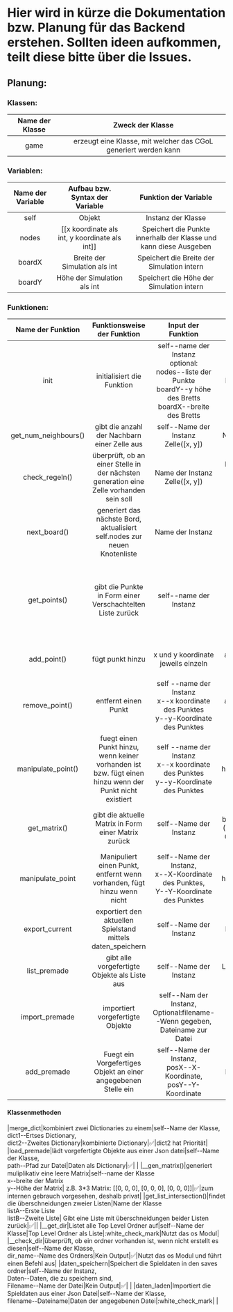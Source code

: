 # Hier wird in kürze die Dokumentation bzw. Planung für das Backend erstehen. Sollten ideen aufkommen, teilt diese bitte über die Issues.
## Planung:
### Klassen:
|Name der Klasse|Zweck der Klasse|
|:-------------:|:--------------:|
|game|erzeugt eine Klasse, mit welcher das CGoL generiert werden kann|
### Variablen:
|Name der Variable|Aufbau bzw. Syntax der Variable|Funktion der Variable|
|:---------------:|:-----------------------------:|:-------------------:|
|self|Objekt|Instanz der Klasse|
|nodes|[[x koordinate als int, y koordinate als int]]|Speichert die Punkte innerhalb der Klasse und kann diese Ausgeben|
|boardX|Breite der Simulation als int|Speichert die Breite der Simulation intern|
|boardY|Höhe der Simulation als int|Speichert die Höhe der Simulation intern|
### Funktionen:
|Name der Funktion|Funktionsweise der Funktion|Input der Funktion|Output der Funktion|implementiert|weiteres|
|:---------------:|:-------------------------:|:----------------:|:-----------------:|:-----------:|:------:|
|init|initialisiert die Funktion |self--name der Instanz<br />optional:<br />nodes--liste der Punkte<br />boardY--y höhe des Bretts<br />boardX--breite des Bretts|Kein Output|:white_check_mark:|
|get_num_neighbours()|gibt die anzahl der Nachbarn einer Zelle aus|self--Name der Instanz<br />Zelle([x, y])|Anzahl der Nachbarn als Int|:white_check_mark:|nutzt get_list_intersection()|
|check_regeln()|überprüft, ob an einer Stelle in der nächsten generation eine Zelle vorhanden sein soll|Name der Instanz<br />Zelle([x, y])|Boolean, ob Zelle vorhanden sein soll|:white_check_mark:|nutzt get_num_neighbours()|
|next_board()|generiert das nächste Bord, aktualisiert self.nodes zur neuen Knotenliste|Name der Instanz|
|get_points()|gibt die Punkte in Form einer Verschachtelten Liste zurück| self--name der Instanz|[[x-Koordinate als int, y-Koordinate als int], [x-Koordinate als int, y-Koordinate als int]]|:white_check_mark:|
|add_point()| fügt punkt hinzu| x und y koordinate jeweils einzeln|gibt die aktualisierte Knotenliste zurück|:white_check_mark:|
|remove_point()|entfernt einen Punkt| self --name der Instanz<br /> x--x koordinate des Punktes<br />y--y-Koordinate des Punktes|gibt die aktualisierte Knotenliste zurück|:white_check_mark:|
|manipulate_point()|fuegt einen Punkt hinzu, wenn keiner vorhanden ist bzw. fügt einen hinzu wenn der Punkt nicht existiert|self --name der Instanz<br /> x--x koordinate des Punktes<br />y--y-Koordinate des Punktes|True wenn punkt hinzugefuugt, False wenn entfernt|:white_check_mark:|
|get_matrix()|gibt die aktuelle Matrix in Form einer Matrix zurück|self--Name der Instanz<br />|z.B. (Punkt bei (0, 0) und (0, 1)):[[0, 1, 0], [0, 1, 0], [0, 0, 0]]|:white_check_mark:|
|manipulate_point|Manipuliert einen Punkt, entfernt wenn vorhanden, fügt hinzu wenn nicht|self--Name der Instanz,<br />x--X-Koordinate des Punktes,<br />Y--Y-Koordinate des Punktes| True wenn Punkt hinzugefuegt, False wenn entfernt|:white_check_mark:|   |
|export_current|exportiert den aktuellen Spielstand mittels daten_speichern|self--Name der Instanz|Kein Output|:white_check_mark:|   |
|list_premade|gibt alle vorgefertigte Objekte als Liste aus|self--Name der Instanz|Liste mit allen Objekten|:white_check_mark:|   |
|import_premade|importiert vorgefertigte Objekte|self--Nam der Instanz,<br />Optional:filename--Wenn gegeben, Dateiname zur Datei|inhalt der Json Datei|:white_check_mark:|aktualisiert self.premade mit den importierten Objekten|
|add_premade|Fuegt ein Vorgefertiges Objekt an einer angegebenen Stelle ein|self--Name der Instanz,<br />posX--X-Koordinate,<br />posY--Y-Koordinate|Kein Output|:white_check_mark:|posX/posY sinnt ist der Punkt links oben am Objekt|
#### Klassenmethoden
|merge_dict|kombiniert zwei Dictionaries zu einem|self--Name der Klasse,<br />dict1--Ertses Dictionary,<br />dict2--Zweites Dictionary|kombinierte Dictionary|:white_check_mark:|dict2 hat Priorität|
|load_premade|lädt vorgefertigte Objekte aus einer Json datei|self--Name der Klasse,<br />path--Pfad zur Datei|Daten als Dictionary|:white_check_mark:|   |
|__gen_matrix()|generiert muliplikativ eine leere Matrix|self--name der Klasse<br />x--breite der Matrix<br />y--Höhe der Matrix| z.B. 3*3 Matrix: [[0, 0, 0], [0, 0, 0], [0, 0, 0]]|:white_check_mark:|zum internen gebrauch vorgesehen, deshalb privat|
|get_list_intersection()|findet die überschneidungen zweier Listen|Name der Klasse<br />listA--Erste Liste<br />listB--Zweite Liste| Gibt eine Liste mit überschneidungen beider Listen zurück|:white_check_mark:||
|__get_dir|Listet alle Top Level Ordner auf|self--Name der Klasse|Top Level Ordner als Liste|:white_check_mark|Nutzt das os Modul|
|__check_dir|überprüft, ob ein ordner vorhanden ist, wenn nicht erstellt es diesen|self--Name der Klasse,<br />dir_name--Name des Ordners|Kein Output|:white_check_mark:|Nutzt das os Modul und führt einen Befehl aus|
|daten_speichern|Speichert die Spieldaten in den saves ordner|self--Name der Instanz,<br />Daten--Daten, die zu speichern sind,<br />Filename--Name der Datei|Kein Output|:white_check_mark:|   |
|daten_laden|Importiert die Spieldaten aus einer Json Datei|self--Name der Klasse,<br />filename--Dateiname|Daten der angegebenen Datei|:white_check_mark|   |
